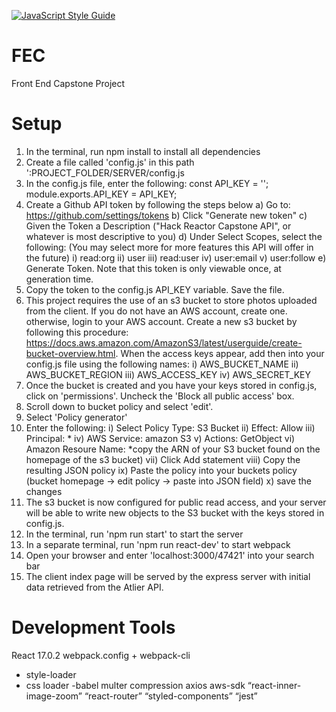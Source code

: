 [![JavaScript Style Guide](https://img.shields.io/badge/code_style-standard-brightgreen.svg)](https://standardjs.com)

# FEC
Front End Capstone Project


# Setup
1) In the terminal, run npm install to install all dependencies
2) Create a file called 'config.js' in this path ':PROJECT_FOLDER/SERVER/config.js
3) In the config.js file, enter the following:
  const API_KEY = '';
  module.exports.API_KEY = API_KEY;
4) Create a Github API token by following the steps below
  a) Go to: https://github.com/settings/tokens
  b) Click "Generate new token"
  c) Given the Token a Description ("Hack Reactor Capstone API", or whatever is most descriptive to you)
  d) Under Select Scopes, select the following: (You may select more for more features this API will offer in the future)
    i) read:org
    ii) user
    iii) read:user
    iv) user:email
    v) user:follow
    e) Generate Token. Note that this token is only viewable once, at generation time.
5) Copy the token to the config.js API_KEY variable. Save the file.
6) This project requires the use of an s3 bucket to store photos uploaded from the client. If you do not have an AWS account, create one. otherwise, login to your AWS account. Create a new s3 bucket by following this procedure: https://docs.aws.amazon.com/AmazonS3/latest/userguide/create-bucket-overview.html. When the access keys appear, add then into your config.js file using the following names:
    i) AWS_BUCKET_NAME
    ii) AWS_BUCKET_REGION
    iii) AWS_ACCESS_KEY
    iv) AWS_SECRET_KEY
7) Once the bucket is created and you have your keys stored in config.js, click on 'permissions'. Uncheck the 'Block all public access' box.
8) Scroll down to bucket policy and select 'edit'.
9) Select 'Policy generator'
10) Enter the following:
    i) Select Policy Type: S3 Bucket
    ii) Effect: Allow
    iii) Principal: *
    iv) AWS Service: amazon S3
    v) Actions: GetObject
    vi) Amazon Resoure Name: *copy the ARN of your S3 bucket found on the homepage of the s3 bucket)
    vii) Click Add statement
    viii) Copy the resulting JSON policy
    ix) Paste the policy into your buckets policy (bucket homepage -> edit policy -> paste into JSON field)
    x) save the changes
11) The s3 bucket is now configured for public read access, and your server will be able to write new objects to the S3 bucket with the keys stored in config.js.
12) In the terminal, run 'npm run start' to start the server
13) In a separate terminal, run 'npm run react-dev' to start webpack
14) Open your browser and enter 'localhost:3000/47421' into your search bar
15) The client index page will be served by the express server with initial data retrieved from the Atlier API.

# Development Tools
React 17.0.2
webpack.config + webpack-cli
 - style-loader
 - css loader
 -babel
multer
compression
axios
aws-sdk
“react-inner-image-zoom”
“react-router”
“styled-components”
“jest”
